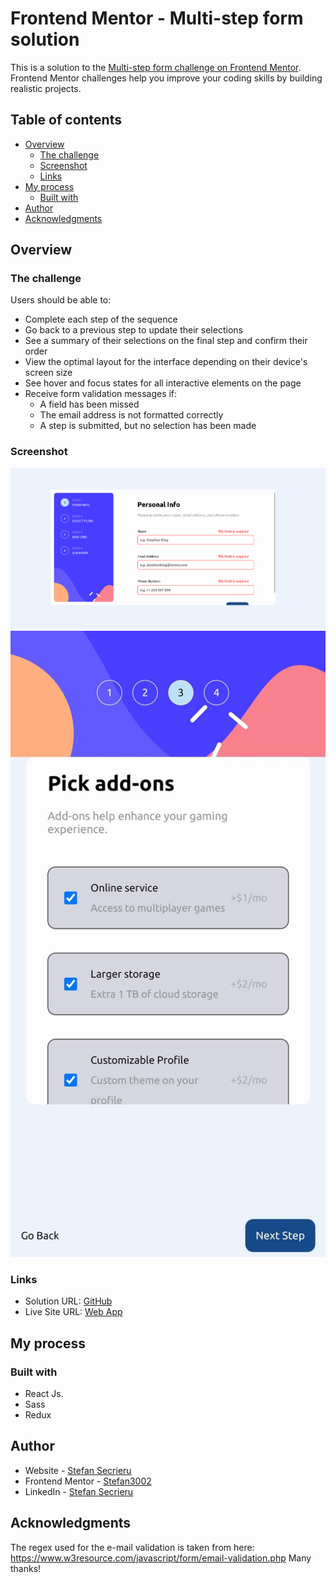 # Frontend Mentor - Multi-step form solution

This is a solution to the [Multi-step form challenge on Frontend Mentor](https://www.frontendmentor.io/challenges/multistep-form-YVAnSdqQBJ). Frontend Mentor challenges help you improve your coding skills by building realistic projects. 

## Table of contents

- [Overview](#overview)
  - [The challenge](#the-challenge)
  - [Screenshot](#screenshot)
  - [Links](#links)
- [My process](#my-process)
  - [Built with](#built-with)
- [Author](#author)
- [Acknowledgments](#acknowledgments)

## Overview 

### The challenge

Users should be able to:

- Complete each step of the sequence
- Go back to a previous step to update their selections
- See a summary of their selections on the final step and confirm their order
- View the optimal layout for the interface depending on their device's screen size
- See hover and focus states for all interactive elements on the page
- Receive form validation messages if:
  - A field has been missed
  - The email address is not formatted correctly
  - A step is submitted, but no selection has been made

### Screenshot


![Desktop](./Desktop.png)
![Mobile](./Mobile.jpg)


### Links

- Solution URL: [GitHub](https://github.com/Stefan3002/Frontend-Mentor-Multi-Step-Form)
- Live Site URL: [Web App](https://thriving-beignet-17d103.netlify.app/)

## My process

### Built with

- React Js.
- Sass
- Redux

## Author

- Website - [Stefan Secrieru](https://dreamy-crisp-8754c8.netlify.app/)
- Frontend Mentor - [Stefan3002](https://www.frontendmentor.io/profile/Stefan3002)
- LinkedIn - [Stefan Secrieru](https://www.linkedin.com/in/%C8%99tefan-secrieru-b0b60b224/)


## Acknowledgments

The regex used for the e-mail validation is taken from here:
https://www.w3resource.com/javascript/form/email-validation.php
Many thanks!
